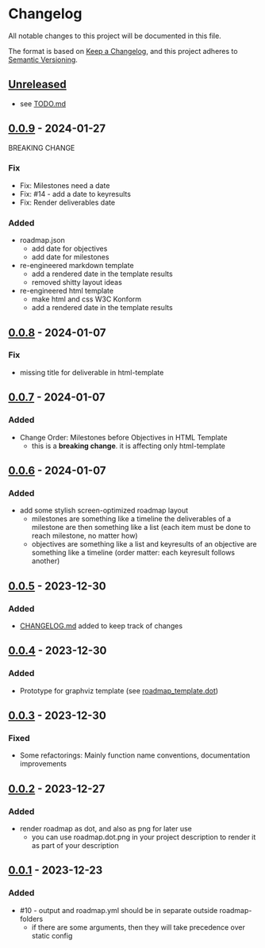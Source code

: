 # Changelog

All notable changes to this project will be documented in this file.

The format is based on [Keep a Changelog](https://keepachangelog.com/en/1.0.0/),
and this project adheres to [Semantic Versioning](https://semver.org/spec/v2.0.0.html).

## [Unreleased]
-  see [TODO.md](TODO.md)

## [0.0.9] - 2024-01-27
BREAKING CHANGE
### Fix
- Fix: Milestones need a date
- Fix: #14 - add a date to keyresults
- Fix: Render deliverables date

### Added
- roadmap.json
  - add date for objectives
  - add date for milestones
- re-engineered markdown template
  - add a rendered date in the template results
  - removed shitty layout ideas
- re-engineered html template
  - make html and css W3C Konform
  - add a rendered date in the template results



## [0.0.8] - 2024-01-07

### Fix
- missing title for deliverable in html-template

## [0.0.7] - 2024-01-07

### Added
- Change Order: Milestones before Objectives in HTML Template
  - this is a **breaking change**. it is affecting only html-template


## [0.0.6] - 2024-01-07

### Added
- add some stylish screen-optimized roadmap layout
    - milestones are something like a timeline 
    the deliverables of a milestone are then something like a list (each item must be done to reach milestone, no matter how)
    - objectives are something like a list
    and keyresults of an objective are something like a timeline (order matter: each keyresult follows another)

## [0.0.5] - 2023-12-30

###  Added
- [CHANGELOG.md](CHANGELOG.md) added to keep track of changes

## [0.0.4] - 2023-12-30

###  Added

- Prototype for graphviz template (see [roadmap_template.dot](roadmap/roadmap_template.dot))

## [0.0.3] - 2023-12-30

###  Fixed

- Some refactorings: Mainly function name conventions, documentation improvements
## [0.0.2] - 2023-12-27
### Added
- render roadmap as dot, and also as png for later use
  - you can use roadmap.dot.png in your project description to render it as part of your description

## [0.0.1] - 2023-12-23

###  Added

- #10 - output and roadmap.yml should be in separate outside roadmap-folders 
  - if there are some arguments, then they will take precedence over static config


[unreleased]: https://github.com/uroflavin/roadmap/tree/master
[0.0.1]: https://github.com/uroflavin/roadmap/pull/24
[0.0.2]: https://github.com/uroflavin/roadmap/pull/30
[0.0.3]: https://github.com/uroflavin/roadmap/pull/33
[0.0.4]: https://github.com/uroflavin/roadmap/pull/34
[0.0.5]: https://github.com/uroflavin/roadmap/pull/36
[0.0.6]: https://github.com/uroflavin/roadmap/pull/40
[0.0.7]: https://github.com/uroflavin/roadmap/pull/41
[0.0.8]: https://github.com/uroflavin/roadmap/pull/43
[0.0.9]: https://github.com/uroflavin/roadmap/pull/49